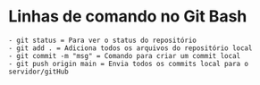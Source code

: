 # Linhas de comando no Git Bash 
	- git status = Para ver o status do repositório
	- git add . = Adiciona todos os arquivos do repositório local
	- git commit -m "msg" = Comando para criar um commit local
	- git push origin main = Envia todos os commits local para o servidor/gitHub